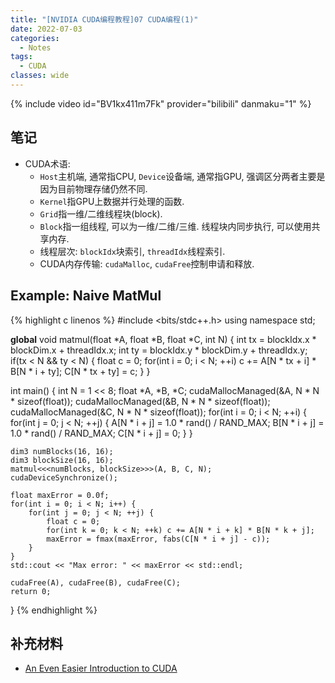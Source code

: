 ```yaml
---
title: "[NVIDIA CUDA编程教程]07 CUDA编程(1)"
date: 2022-07-03
categories:
  - Notes
tags:
  - CUDA
classes: wide
---
```


{% include video id="BV1kx411m7Fk" provider="bilibili" danmaku="1" %}

## 笔记
- CUDA术语:
  - `Host`主机端, 通常指CPU, `Device`设备端, 通常指GPU, 强调区分两者主要是因为目前物理存储仍然不同.
  - `Kernel`指GPU上数据并行处理的函数.
  - `Grid`指一维/二维线程块(block).
  - `Block`指一组线程, 可以为一维/二维/三维. 线程块内同步执行, 可以使用共享内存.
  - 线程层次: `blockIdx`块索引, `threadIdx`线程索引.
  - CUDA内存传输: `cudaMalloc`, `cudaFree`控制申请和释放.

## Example: Naive MatMul
{% highlight c linenos %}
#include <bits/stdc++.h>
using namespace std;

__global__ void matmul(float *A, float *B, float *C, int N) {
    int tx = blockIdx.x * blockDim.x + threadIdx.x;
    int ty = blockIdx.y * blockDim.y + threadIdx.y;
    if(tx < N && ty < N) {
        float c = 0;
        for(int i = 0; i < N; ++i) c += A[N * tx + i] * B[N * i + ty];
        C[N * tx + ty] = c;
    }
}

int main() {
    int N = 1 << 8;
    float *A, *B, *C;
    cudaMallocManaged(&A, N * N * sizeof(float));
    cudaMallocManaged(&B, N * N * sizeof(float));
    cudaMallocManaged(&C, N * N * sizeof(float));
    for(int i = 0; i < N; ++i) {
        for(int j = 0; j < N; ++j) {
            A[N * i + j] = 1.0 * rand() / RAND_MAX;
            B[N * i + j] = 1.0 * rand() / RAND_MAX;
            C[N * i + j] = 0;
        }
    }

    dim3 numBlocks(16, 16);
    dim3 blockSize(16, 16);
    matmul<<<numBlocks, blockSize>>>(A, B, C, N);
    cudaDeviceSynchronize();

    float maxError = 0.0f;
    for(int i = 0; i < N; i++) {
        for(int j = 0; j < N; ++j) {
            float c = 0;
            for(int k = 0; k < N; ++k) c += A[N * i + k] * B[N * k + j];
            maxError = fmax(maxError, fabs(C[N * i + j] - c));
        }
    }
    std::cout << "Max error: " << maxError << std::endl;

    cudaFree(A), cudaFree(B), cudaFree(C);
    return 0;
}
{% endhighlight %}

## 补充材料
- [An Even Easier Introduction to CUDA](https://developer.nvidia.com/blog/even-easier-introduction-cuda/)